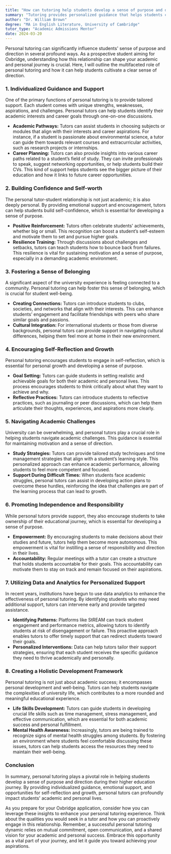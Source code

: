 ```yaml
---
title: "How can tutoring help students develop a sense of purpose and direction?"
summary: "Tutoring provides personalized guidance that helps students clarify their academic interests and career goals, fostering a strong sense of purpose and direction."
author: "Dr. William Brown"
degree: "MA in English Literature, University of Cambridge"
tutor_type: "Academic Admissions Mentor"
date: 2024-03-20
---
```


Personal tutoring can significantly influence students' sense of purpose and direction in several profound ways. As a prospective student aiming for Oxbridge, understanding how this relationship can shape your academic and personal journey is crucial. Here, I will outline the multifaceted role of personal tutoring and how it can help students cultivate a clear sense of direction.

### 1. **Individualized Guidance and Support**

One of the primary functions of personal tutoring is to provide tailored support. Each student comes with unique strengths, weaknesses, aspirations, and challenges. Personal tutors can help students identify their academic interests and career goals through one-on-one discussions. 

- **Academic Pathways:** Tutors can assist students in choosing subjects or modules that align with their interests and career aspirations. For instance, if a student is passionate about environmental science, a tutor can guide them towards relevant courses and extracurricular activities, such as research projects or internships. 
- **Career Planning:** Tutors can also provide insights into various career paths related to a student’s field of study. They can invite professionals to speak, suggest networking opportunities, or help students build their CVs. This kind of support helps students see the bigger picture of their education and how it links to future career opportunities.

### 2. **Building Confidence and Self-worth**

The personal tutor-student relationship is not just academic; it is also deeply personal. By providing emotional support and encouragement, tutors can help students build self-confidence, which is essential for developing a sense of purpose.

- **Positive Reinforcement:** Tutors often celebrate students' achievements, whether big or small. This recognition can boost a student’s self-esteem and motivate them to set and pursue higher goals.
- **Resilience Training:** Through discussions about challenges and setbacks, tutors can teach students how to bounce back from failures. This resilience is vital for sustaining motivation and a sense of purpose, especially in a demanding academic environment.

### 3. **Fostering a Sense of Belonging**

A significant aspect of the university experience is feeling connected to a community. Personal tutoring can help foster this sense of belonging, which is crucial for student well-being.

- **Creating Connections:** Tutors can introduce students to clubs, societies, and networks that align with their interests. This can enhance students’ engagement and facilitate friendships with peers who share similar goals and passions.
- **Cultural Integration:** For international students or those from diverse backgrounds, personal tutors can provide support in navigating cultural differences, helping them feel more at home in their new environment.

### 4. **Encouraging Self-Reflection and Growth**

Personal tutoring encourages students to engage in self-reflection, which is essential for personal growth and developing a sense of purpose.

- **Goal Setting:** Tutors can guide students in setting realistic and achievable goals for both their academic and personal lives. This process encourages students to think critically about what they want to achieve and why.
- **Reflective Practices:** Tutors can introduce students to reflective practices, such as journaling or peer discussions, which can help them articulate their thoughts, experiences, and aspirations more clearly.

### 5. **Navigating Academic Challenges**

University can be overwhelming, and personal tutors play a crucial role in helping students navigate academic challenges. This guidance is essential for maintaining motivation and a sense of direction.

- **Study Strategies:** Tutors can provide tailored study techniques and time management strategies that align with a student’s learning style. This personalized approach can enhance academic performance, allowing students to feel more competent and focused.
- **Support During Difficult Times:** When students face academic struggles, personal tutors can assist in developing action plans to overcome these hurdles, reinforcing the idea that challenges are part of the learning process that can lead to growth.

### 6. **Promoting Independence and Responsibility**

While personal tutors provide support, they also encourage students to take ownership of their educational journey, which is essential for developing a sense of purpose.

- **Empowerment:** By encouraging students to make decisions about their studies and future, tutors help them become more autonomous. This empowerment is vital for instilling a sense of responsibility and direction in their lives.
- **Accountability:** Regular meetings with a tutor can create a structure that holds students accountable for their goals. This accountability can motivate them to stay on track and remain focused on their aspirations.

### 7. **Utilizing Data and Analytics for Personalized Support**

In recent years, institutions have begun to use data analytics to enhance the effectiveness of personal tutoring. By identifying students who may need additional support, tutors can intervene early and provide targeted assistance.

- **Identifying Patterns:** Platforms like StREAM can track student engagement and performance metrics, allowing tutors to identify students at risk of disengagement or failure. This proactive approach enables tutors to offer timely support that can redirect students toward their goals.
- **Personalized Interventions:** Data can help tutors tailor their support strategies, ensuring that each student receives the specific guidance they need to thrive academically and personally.

### 8. **Creating a Holistic Development Framework**

Personal tutoring is not just about academic success; it encompasses personal development and well-being. Tutors can help students navigate the complexities of university life, which contributes to a more rounded and meaningful educational experience.

- **Life Skills Development:** Tutors can guide students in developing crucial life skills such as time management, stress management, and effective communication, which are essential for both academic success and personal fulfillment.
- **Mental Health Awareness:** Increasingly, tutors are being trained to recognize signs of mental health struggles among students. By fostering an environment where students feel comfortable discussing these issues, tutors can help students access the resources they need to maintain their well-being.

### Conclusion

In summary, personal tutoring plays a pivotal role in helping students develop a sense of purpose and direction during their higher education journey. By providing individualized guidance, emotional support, and opportunities for self-reflection and growth, personal tutors can profoundly impact students' academic and personal lives.

As you prepare for your Oxbridge application, consider how you can leverage these insights to enhance your personal tutoring experience. Think about the qualities you would seek in a tutor and how you can proactively engage in this relationship. Remember, a successful personal tutoring dynamic relies on mutual commitment, open communication, and a shared vision for your academic and personal success. Embrace this opportunity as a vital part of your journey, and let it guide you toward achieving your aspirations.
    